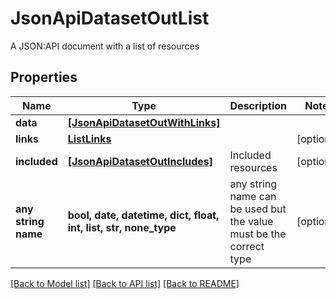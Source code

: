 # JsonApiDatasetOutList

A JSON:API document with a list of resources

## Properties
Name | Type | Description | Notes
------------ | ------------- | ------------- | -------------
**data** | [**[JsonApiDatasetOutWithLinks]**](JsonApiDatasetOutWithLinks.md) |  | 
**links** | [**ListLinks**](ListLinks.md) |  | [optional] 
**included** | [**[JsonApiDatasetOutIncludes]**](JsonApiDatasetOutIncludes.md) | Included resources | [optional] 
**any string name** | **bool, date, datetime, dict, float, int, list, str, none_type** | any string name can be used but the value must be the correct type | [optional]

[[Back to Model list]](../README.md#documentation-for-models) [[Back to API list]](../README.md#documentation-for-api-endpoints) [[Back to README]](../README.md)


